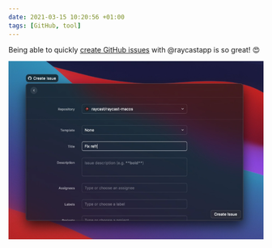 ```yaml
---
date: 2021-03-15 10:20:56 +01:00
tags: [GitHub, tool]
---
```


Being able to quickly [create GitHub issues](https://raycast.com/extensions/github/) with @raycastapp is so great! 😍

![Create an issue in Raycast](raycast-create-GitHub-issue.png)
